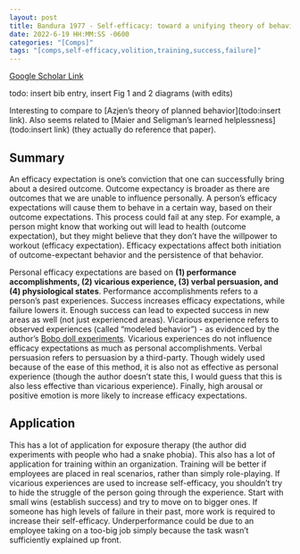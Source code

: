 ```yaml
---
layout: post
title: Bandura 1977 - Self-efficacy: toward a unifying theory of behavioral change
date: 2022-6-19 HH:MM:SS -0600
categories: "[Comps]"
tags: "[comps,self-efficacy,volition,training,success,failure]"
---
```

[Google Scholar Link](https://scholar.google.com/scholar?hl=en&as_sdt=0%2C45&q=bandura+self+efficacy+1977&btnG=)

todo: insert bib entry, insert Fig 1 and 2 diagrams (with edits)

Interesting to compare to [Azjen’s theory of planned behavior](todo:insert link).  Also seems related to [Maier and Seligman’s learned helplessness](todo:insert link) (they actually do reference that paper).

## Summary
An efficacy expectation is one’s conviction that one can successfully bring about a desired outcome.  Outcome expectancy is broader as there are outcomes that we are unable to influence personally.  A person’s efficacy expectations will cause them to behave in a certain way, based on their outcome expectations.  This process could fail at any step.  For example, a person might know that working out will lead to health (outcome expectation), but they might believe that they don’t have the willpower to workout (efficacy expectation).  Efficacy expectations affect both initiation of outcome-expectant behavior and the persistence of that behavior.

Personal efficacy expectations are based on **(1) performance accomplishments, (2) vicarious experience, (3) verbal persuasion, and (4) physiological states**.  Performance accomplishments refers to a person’s past experiences.  Success increases efficacy expectations, while failure lowers it.  Enough success can lead to expected success in new areas as well (not just experienced areas).  Vicarious experience refers to observed experiences (called “modeled behavior”) - as evidenced by the author’s [Bobo doll experiments](https://en.wikipedia.org/wiki/Bobo_doll_experiment).  Vicarious experiences do not influence efficacy expectations as much as personal accomplishments.  Verbal persuasion refers to persuasion by a third-party.  Though widely used because of the ease of this method, it is also not as effective as personal experience (though the author doesn’t state this, I would guess that this is also less effective than vicarious experience).  Finally, high arousal or positive emotion is more likely to increase efficacy expectations.

## Application
This has a lot of application for exposure therapy (the author did experiments with people who had a snake phobia).  This also has a lot of application for training within an organization.  Training will be better if employees are placed in real scenarios, rather than simply role-playing.  If vicarious experiences are used to increase self-efficacy, you shouldn’t try to hide the struggle of the person going through the experience.  Start with small wins (establish success) and try to move on to bigger ones.  If someone has high levels of failure in their past, more work is required to increase their self-efficacy.  Underperformance could be due to an employee taking on a too-big job simply because the task wasn’t sufficiently explained up front.
